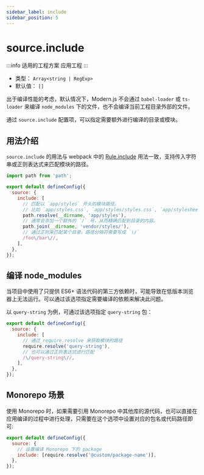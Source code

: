 ```yaml
---
sidebar_label: include
sidebar_position: 5
---
```


# source.include

:::info 适用的工程方案
应用工程
:::

- 类型： `Array<string | RegExp>`
- 默认值： `[]`

出于编译性能的考虑，默认情况下，Modern.js 不会通过 `babel-loader` 或 `ts-loader` 来编译 `node_modules` 下的文件，也不会编译当前工程目录外部的文件。

通过 `source.include` 配置项，可以指定需要额外进行编译的目录或模块。

## 用法介绍

`source.include` 的用法与 webpack 中的 [Rule.include](https://webpack.js.org/configuration/module/#ruleinclude) 用法一致，支持传入字符串或正则表达式来匹配模块的路径。

```js title="modern.config.js"
import path from 'path';

export default defineConfig({
  source: {
    include: [
      // 匹配以 `app/styles` 开头的模块路径。
      // 比如 `app/styles.css`, `app/styles/styles.css`, `app/stylesheet.css`
      path.resolve(__dirname, 'app/styles'),
      // 通常会添加一个额外的 `/` 号，从而精确匹配到目录的内容。
      path.join(__dirname, 'vendor/styles/'),
      // 通过正则来匹配某个目录，路径分隔符需要写成 `\/`
      /foo\/bar\//,
    ],
  },
});
```

## 编译 node_modules

当项目中使用了只提供 ES6+ 语法代码的第三方依赖时，可能导致在低版本浏览器上无法运行。可以通过该选项指定需要编译的依赖来解决此问题。

以 `query-string` 为例，可通过该选项指定 `query-string` 包：

```js title="modern.config.js"
export default defineConfig({
  source: {
    include: [
      // 通过 require.resolve 来获取模块的路径
      require.resolve('query-string'),
      // 也可以通过正则表达式进行匹配
      /\/query-string\//,
    ],
  },
});
```

## Monorepo 场景

使用 Monorepo 时，如果需要引用 Monorepo 中其他库的源代码，也可以直接在应用编译的过程中进行处理，只需要在这个选项中设置对应的包名或代码路径即可:

```js title="modern.config.js"
export default defineConfig({
  source: {
    // 设置编译 Monorepo 下的 package
    include: [require.resolve('@custom/package-name')],
  },
});
```
